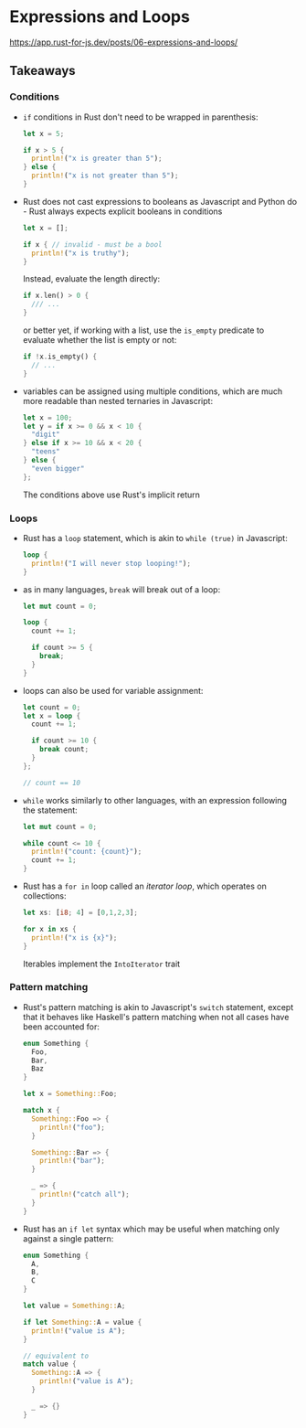 # Expressions and Loops

https://app.rust-for-js.dev/posts/06-expressions-and-loops/

## Takeaways

### Conditions

- `if` conditions in Rust don't need to be wrapped in parenthesis:

  ```rust
  let x = 5;

  if x > 5 {
    println!("x is greater than 5");
  } else {
    println!("x is not greater than 5");
  }
  ```

- Rust does not cast expressions to booleans as Javascript and Python do - Rust
  always expects explicit booleans in conditions

  ```rust
  let x = [];

  if x { // invalid - must be a bool
    println!("x is truthy");
  }
  ```

  Instead, evaluate the length directly:

  ```rust
  if x.len() > 0 {
    /// ...
  }
  ```

  or better yet, if working with a list, use the `is_empty` predicate to
  evaluate whether the list is empty or not:

  ```rust
  if !x.is_empty() {
    // ...
  }
  ```

- variables can be assigned using multiple conditions, which are much more
  readable than nested ternaries in Javascript:

  ```rust
  let x = 100;
  let y = if x >= 0 && x < 10 {
    "digit"
  } else if x >= 10 && x < 20 {
    "teens"
  } else {
    "even bigger"
  };
  ```

  The conditions above use Rust's implicit return

### Loops

- Rust has a `loop` statement, which is akin to `while (true)` in Javascript:
  ```rust
  loop {
    println!("I will never stop looping!");
  }
  ```
- as in many languages, `break` will break out of a loop:

  ```rust
  let mut count = 0;

  loop {
    count += 1;

    if count >= 5 {
      break;
    }
  }
  ```

- loops can also be used for variable assignment:

  ```rust
  let count = 0;
  let x = loop {
    count += 1;

    if count >= 10 {
      break count;
    }
  };

  // count == 10
  ```

- `while` works similarly to other languages, with an expression following the
  statement:

  ```rust
  let mut count = 0;

  while count <= 10 {
    println!("count: {count}");
    count += 1;
  }
  ```

- Rust has a `for in` loop called an _iterator loop_, which operates on
  collections:

  ```rust
  let xs: [i8; 4] = [0,1,2,3];

  for x in xs {
    println!("x is {x}");
  }
  ```

  Iterables implement the `IntoIterator` trait

### Pattern matching

- Rust's pattern matching is akin to Javascript's `switch` statement, except
  that it behaves like Haskell's pattern matching when not all cases have been
  accounted for:

  ```rust
  enum Something {
    Foo,
    Bar,
    Baz
  }

  let x = Something::Foo;

  match x {
    Something::Foo => {
      println!("foo");
    }

    Something::Bar => {
      println!("bar");
    }

    _ => {
      println!("catch all");
    }
  }
  ```

- Rust has an `if let` syntax which may be useful when matching only against a
  single pattern:

  ```rust
  enum Something {
    A,
    B,
    C
  }

  let value = Something::A;

  if let Something::A = value {
    println!("value is A");
  }

  // equivalent to
  match value {
    Something::A => {
      println!("value is A");
    }

    _ => {}
  }
  ```
